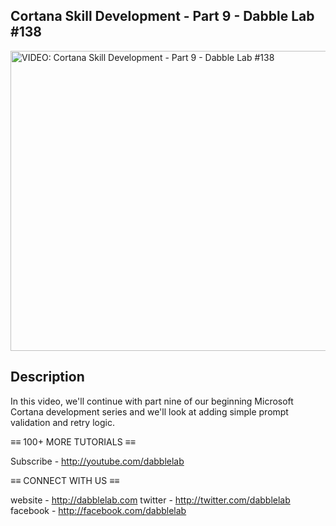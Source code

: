 Cortana Skill Development - Part 9 - Dabble Lab #138
---

<a href="https://youtu.be/dcB9mwaor7I"><img src="http://img.youtube.com/vi/dcB9mwaor7I/sddefault.jpg" alt="VIDEO: Cortana Skill Development - Part 9 - Dabble Lab #138" width="640" height="480" /></a>

## Description

In this video, we'll continue with part nine of our beginning Microsoft Cortana development series and we'll look at adding simple prompt validation and retry logic.

≡≡ 100+ MORE TUTORIALS  ≡≡

Subscribe - http://youtube.com/dabblelab

≡≡ CONNECT WITH US  ≡≡

website - http://dabblelab.com
twitter - http://twitter.com/dabblelab
facebook - http://facebook.com/dabblelab